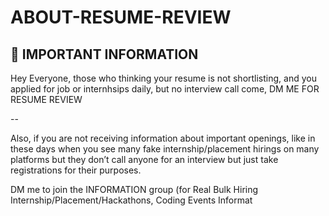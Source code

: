# ABOUT-RESUME-REVIEW
## 📌 IMPORTANT INFORMATION


Hey Everyone, those who thinking your resume is not shortlisting, and you applied for job or internhsips daily, but no interview call come, DM ME FOR RESUME REVIEW

--

Also, if you are not receiving information about important openings, like in these days when you see many fake internship/placement hirings on many platforms but they don’t call anyone for an interview but just take registrations for their purposes.

DM me to join the INFORMATION group (for Real Bulk Hiring Internship/Placement/Hackathons, Coding Events Informat
